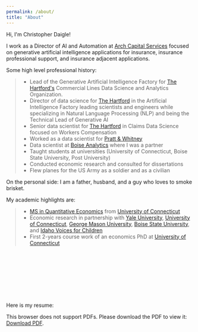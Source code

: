 ```yaml
---
permalink: /about/
title: "About"
---
```


Hi, I'm Christopher Daigle!

I work as a Director of AI and Automation at [Arch Capital Services](https://www.archgroup.com) focused on generative artificial intelligence applications for insurance, insurance professional support, and insurance adjacent applications.

Some high level professional history:
> *  Lead of the Generative Artificial Intelligence Factory for [The Hartford's](https://www.thehartford.com) Commercial Lines Data Science and Analytics Organization.
> * Director of data science for [The Hartford](https://www.thehartford.com) in the Artificial Intelligence Factory leading scientists and engineers while specializing in Natural Language Processing (NLP) and being the Technical Lead of Generative AI
> * Senior data scientist for [The Hartford](https://www.thehartford.com) in Claims Data Science focused on Workers Compensation
> * Worked as a data scientist for [Pratt & Whitney](https://prattwhitney.com/en)
> * Data scientist at [Boise Analytics](https://medium.com/cam-crow/bye-bye-boise-analytics-7bdc8aad36f9) where I was a partner
> * Taught students at universities (University of Connecticut, Boise State University, Post University)
> * Conducted economic research and consulted for dissertations
> * Flew planes for the US Army as a soldier and as a civilian

On the personal side: I am a father, husband, and a guy who loves to smoke brisket.

My academic highlights are:
> * [MS in Quantitative Economics](https://msqe.econ.uconn.edu) from [University of Connecticut](https://uconn.edu)
> * Economic research in partnership with [Yale University](https://www.yale.edu), [University of Connecticut](https://uconn.edu), [George Mason University](https://www2.gmu.edu), [Boise State University](https://www.boisestate.edu), and [Idaho Voices for Children](https://www.idahovoices.org)
> * First 2-years course work of an economics PhD at [University of Connecticut](https://uconn.edu)

Here is my resume:
<object data="/assets/docs/240720.pdf" type="application/pdf" width="400px" height="550px">
    <embed src="/assets/docs/240720.pdf">
        <p>This browser does not support PDFs. Please download the PDF to view it: <a href="/assets/docs/240720.pdf">Download PDF</a>.</p>
    </embed>
</object>
